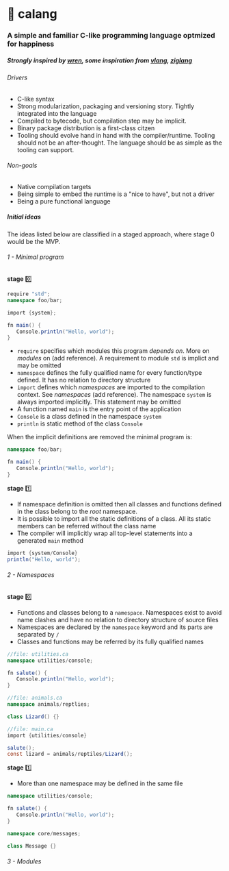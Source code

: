 # :lizard: calang

### A simple and familiar C-like programming language optmized for happiness 

##### Strongly inspired by [wren](https://wren.io), some inspiration from [vlang](https://vlang.io/), [ziglang](https://ziglang.io)

###### Drivers

- C-like syntax
- Strong modularization, packaging and versioning story. Tightly integrated into the language
- Compiled to bytecode, but compilation step may be implicit. 
- Binary package distribution is a first-class citzen
- Tooling should evolve hand in hand with the compiler/runtime. Tooling should not be an after-thought. The language should be as simple as the tooling can support.

###### Non-goals

- Native compilation targets
- Being simple to embed the runtime is a "nice to have", but not a driver
- Being a pure functional language

##### Initial ideas

The ideas listed below are classified in a staged approach, where stage 0 would be the MVP. 

###### 1 - Minimal program 

**stage** :zero:
```c#
require "std";
namespace foo/bar;

import {system};

fn main() {
   Console.println("Hello, world");
}

```

- `require` specifies which modules this program *depends on*. More on _modules_ on (add reference). A requirement to module `std` is implict and may be omitted
- `namespace` defines the fully qualified name for every function/type defined. It has no relation to directory structure
- `import` defines which _namespaces_ are imported to the compilation context. See _namespaces_ (add reference). The namespace `system` is always imported implicitly. This statement may be omitted
- A function named `main` is the entry point of the application
- `Console` is a class defined in the namespace `system`
- `println` is static method of the class `Console`

When the implicit definitions are removed the minimal program is:

```c#
namespace foo/bar;

fn main() {
   Console.println("Hello, world");
}

```

**stage** :one:

- If namespace definition is omitted then all classes and functions defined in the class belong to the _root_ namespace.
- It is possible to import all the static definitions of a class. All its static members can be referred without the class name
- The compiler will implicitly wrap all top-level statements into a generated `main` method

```c#
import {system/Console}
println("Hello, world");
```

###### 2 - Namespaces

**stage** :zero:

- Functions and classes belong to a `namespace`. Namespaces exist to avoid name clashes and have no relation to directory structure of source files
- Namespaces are declared by the `namespace` keyword and its parts are separated by `/`
- Classes and functions may be referred by its fully qualified names

```c#
//file: utilities.ca
namespace utilities/console;

fn salute() {
   Console.println("Hello, world");
}
```

```c#
//file: animals.ca
namespace animals/reptlies;

class Lizard() {}
```

```c#
//file: main.ca
import {utilities/console}

salute();
const lizard = animals/reptiles/Lizard();

```

**stage** :one:

- More than one namespace may be defined in the same file

```c#
namespace utilities/console;

fn salute() {
   Console.println("Hello, world");
}

namespace core/messages;

class Message {}
```

###### 3 - Modules

